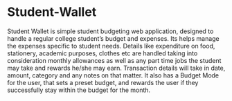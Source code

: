# Student-Wallet
Student Wallet is simple student budgeting web application, designed to handle a regular college student’s budget and expenses. Its helps manage the expenses specific to student needs. Details like expenditure on food, stationery, academic purposes, clothes etc are handled taking into consideration monthly allowances as well as any part time jobs the student may take and rewards he/she may earn. Transaction details will take in date, amount, category and any notes on that matter.
It also has a Budget Mode for the user, that sets a preset budget, and rewards the user if they successfully stay within the budget for the month.

